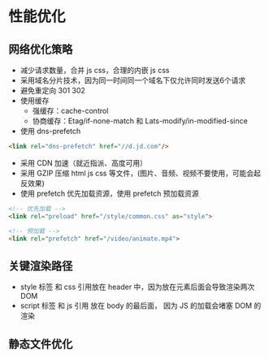 # 性能优化

## 网络优化策略

* 减少请求数量，合并 js css，合理的内嵌 js css
* 采用域名分片技术，因为同一时间同一个域名下仅允许同时发送6个请求
* 避免重定向 301 302
* 使用缓存
    * 强缓存：cache-control
    * 协商缓存：Etag/if-none-match 和 Lats-modify/in-modified-since
* 使用 dns-prefetch
```html
<link rel="dns-prefetch" href="//d.jd.com"/>
```
* 采用 CDN 加速（就近指派、高度可用）
* 采用 GZIP 压缩 html js css 等文件，(图片、音频、视频不要使用，可能会起反效果)
* 使用 prefetch 优先加载资源，使用 prefetch 预加载资源
```html
<!-- 优先加载 -->
<link rel="preload" href="/style/common.css" as="style">

<!-- 预加载 -->
<link rel="prefetch" href="/video/animate.mp4">
```

## 关键渲染路径

- style 标签 和 css 引用放在 header 中，因为放在元素后面会导致渲染两次 DOM
- script 标签 和 js 引用 放在 body 的最后面， 因为 JS 的加载会堵塞 DOM 的渲染

## 静态文件优化
